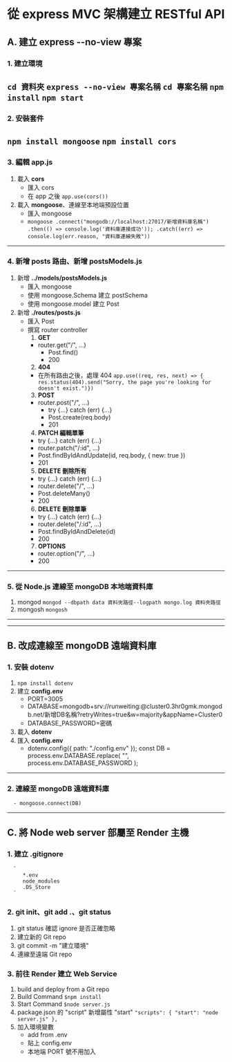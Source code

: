 # 從 express MVC 架構建立 RESTful API

## A. 建立 express --no-view 專案
### 1. 建立環境
   `cd 資料夾`
   `express --no-view 專案名稱`
   `cd 專案名稱`
   `npm install`
   `npm start`
---
### 2. 安裝套件
   `npm install mongoose`
   `npm install cors`
---
### 3. 編輯 app.js
   1. 載入 **cors**
      - 匯入 cors
      - 在 app 之後 `app.use(cors())`      
   2. 載入 **mongoose**、連線至本地端預設位置
      - 匯入 mongoose
      - `mongoose
      .connect("mongodb://localhost:27017/新增資料庫名稱")
      .then(() => console.log('資料庫連接成功'));
      .catch((err) => console.log(err.reason, "資料庫連線失敗"))`
---
### 4. 新增 posts 路由、新增 postsModels.js
   1. 新增 **../models/postsModels.js**
      - 匯入 mongoose
      - 使用 mongoose.Schema 建立 postSchema
      - 使用 mongoose.model 建立 Post
   2. 新增 **./routes/posts.js**
      - 匯入 Post
      - 撰寫 router controller
         1. **GET**
           - router.get("/", ...)
             - Post.find()
             - 200
         2. **404**
           - 在所有路由之後，處理 404
            `
             app.use((req, res, next) => { res.status(404).send("Sorry, the page you're looking for doesn't exist.")})
            `
         3. **POST**
           - router.post("/", ...)
             - try {...} catch (err) {...}
             - Post.create(req.body)
             - 201
         4. **PATCH 編輯單筆**
           - try {...} catch (err) {...}
           - router.patch("/:id", ...)
           - Post.findByIdAndUpdate(id, req.body, { new: true })
           - 201
         5. **DELETE 刪除所有**
           - try {...} catch (err) {...}
           - router.delete("/", ...)
           - Post.deleteMany()
           - 200
         6. **DELETE 刪除單筆**
           - try {...} catch (err) {...}
           - router.delete("/:id", ...)
           - Post.findByIdAndDelete(id)
           - 200
         7. **OPTIONS**
           - router.option("/", ...)
           - 200
---
### 5. 從 Node.js 連線至 mongoDB 本地端資料庫
   1. mongod
      `mongod --dbpath data 資料夾路徑--logpath mongo.log 資料夾路徑`
   2. mongosh
      `mongosh`
---
---
## B. 改成連線至 mongoDB 遠端資料庫
### 1. 安裝 dotenv
   1. `npm install dotenv`
   2. 建立 **config.env**
      - PORT=3005
      - DATABASE=mongodb+srv://runweiting:<password>@cluster0.3hr0gmk.mongodb.net/新增DB名稱?retryWrites=true&w=majority&appName=Cluster0
      - DATABASE_PASSWORD=密碼
   3. 載入 **dotenv**
   4. 匯入 **config.env**
      - dotenv.config({ path: "./config.env" });
      const DB = process.env.DATABASE.replace(
         "<password>",
         process.env.DATABASE_PASSWORD
      );
---
### 2. 連線至 mongoDB 遠端資料庫
      - mongoose.connect(DB)
---

## C. 將 Node web server 部屬至 Render 主機
### 1. 建立 .gitignore
      `
         *.env
         node_modules
         .DS_Store
      `
### 2. git init、git add .、git status
   1. git status 確認 ignore 是否正確忽略
   2. 建立新的 Git repo
   3. git commit -m "建立環境"
   4. 連線至遠端 Git repo
### 3. 前往 Render 建立 Web Service
   1. build and deploy from a Git repo
   2. Build Command
      `$npm install`
   3. Start Command
      `$node server.js`
   4. package.json 的 "script" 新增屬性 "start"
      `
      "scripts": {
         "start": "node server.js"
      },
      `
   5. 加入環境變數
      - add from .env
      - 貼上 config.env
      - 本地端 PORT 號不用加入
